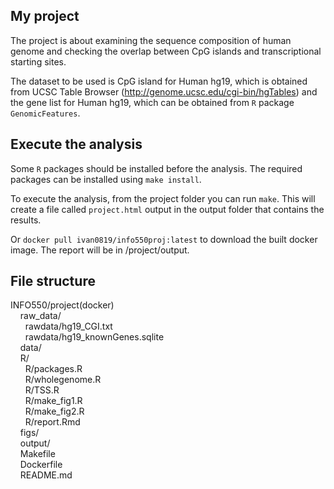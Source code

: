 ## My project

The project is about examining the sequence composition of human genome and checking the overlap between CpG islands and transcriptional starting sites.  

The dataset to be used is CpG island for Human hg19, which is obtained from UCSC Table Browser (http://genome.ucsc.edu/cgi-bin/hgTables) and the gene list for Human hg19, which can be obtained from `R` package `GenomicFeatures`. 


## Execute the analysis

Some `R` packages should be installed before the analysis. The required packages can be installed using `make install`.

To execute the analysis, from the project folder you can run `make`. This will create a file called `project.html` output in the output folder that contains the results.

Or `docker pull ivan0819/info550proj:latest` to download the built docker image. The report will be in /project/output.

## File structure

INFO550/project(docker) <br>
&nbsp;&nbsp;&nbsp; raw_data/ <br>
&nbsp;&nbsp;&nbsp;&nbsp;&nbsp; rawdata/hg19_CGI.txt <br>
&nbsp;&nbsp;&nbsp;&nbsp;&nbsp; rawdata/hg19_knownGenes.sqlite <br>
&nbsp;&nbsp;&nbsp; data/ <br>
&nbsp;&nbsp;&nbsp; R/ <br>
&nbsp;&nbsp;&nbsp;&nbsp;&nbsp; R/packages.R  <br>
&nbsp;&nbsp;&nbsp;&nbsp;&nbsp; R/wholegenome.R <br>
&nbsp;&nbsp;&nbsp;&nbsp;&nbsp; R/TSS.R <br>
&nbsp;&nbsp;&nbsp;&nbsp;&nbsp; R/make_fig1.R <br>
&nbsp;&nbsp;&nbsp;&nbsp;&nbsp; R/make_fig2.R <br>
&nbsp;&nbsp;&nbsp;&nbsp;&nbsp; R/report.Rmd <br>
&nbsp;&nbsp;&nbsp; figs/ <br>
&nbsp;&nbsp;&nbsp; output/ <br>
&nbsp;&nbsp;&nbsp; Makefile <br>
&nbsp;&nbsp;&nbsp; Dockerfile <br>
&nbsp;&nbsp;&nbsp; README.md

